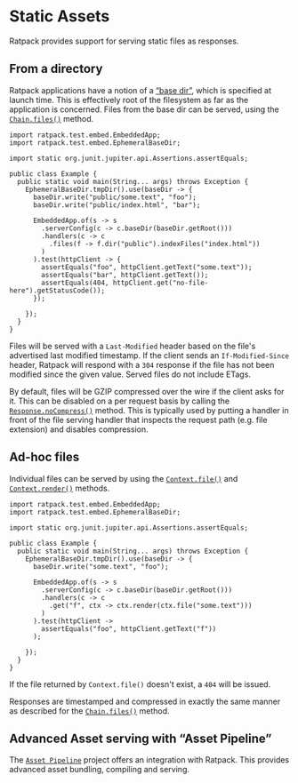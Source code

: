 # Static Assets

Ratpack provides support for serving static files as responses.

## From a directory 

Ratpack applications have a notion of a [“base dir”](launching.html#base_dir), which is specified at launch time.
This is effectively root of the filesystem as far as the application is concerned.
Files from the base dir can be served, using the [`Chain.files()`](api/ratpack/core/handling/Chain.html#files%28ratpack.func.Action%29) method.

```language-java
import ratpack.test.embed.EmbeddedApp;
import ratpack.test.embed.EphemeralBaseDir;

import static org.junit.jupiter.api.Assertions.assertEquals;

public class Example {
  public static void main(String... args) throws Exception {
    EphemeralBaseDir.tmpDir().use(baseDir -> {
      baseDir.write("public/some.text", "foo");
      baseDir.write("public/index.html", "bar");

      EmbeddedApp.of(s -> s
        .serverConfig(c -> c.baseDir(baseDir.getRoot()))
        .handlers(c -> c
          .files(f -> f.dir("public").indexFiles("index.html"))
        )
      ).test(httpClient -> {
        assertEquals("foo", httpClient.getText("some.text"));
        assertEquals("bar", httpClient.getText());
        assertEquals(404, httpClient.get("no-file-here").getStatusCode());
      });

    });
  }
}
```

Files will be served with a `Last-Modified` header based on the file's advertised last modified timestamp.
If the client sends an `If-Modified-Since` header, Ratpack will respond with a `304` response if the file has not been modified since the given value.
Served files do not include ETags.

By default, files will be GZIP compressed over the wire if the client asks for it.
This can be disabled on a per request basis by calling the [`Response.noCompress()`](api/ratpack/core/http/Response.html#noCompress%28%29) method.
This is typically used by putting a handler in front of the file serving handler that inspects the request path (e.g. file extension) and disables compression.

## Ad-hoc files

Individual files can be served by using the [`Context.file()`](api/ratpack/core/handling/Context.html#file%28java.lang.String%29) and [`Context.render()`](api/ratpack/core/handling/Context.html#render%28java.lang.Object%29) methods.

```language-java
import ratpack.test.embed.EmbeddedApp;
import ratpack.test.embed.EphemeralBaseDir;

import static org.junit.jupiter.api.Assertions.assertEquals;

public class Example {
  public static void main(String... args) throws Exception {
    EphemeralBaseDir.tmpDir().use(baseDir -> {
      baseDir.write("some.text", "foo");

      EmbeddedApp.of(s -> s
        .serverConfig(c -> c.baseDir(baseDir.getRoot()))
        .handlers(c -> c
          .get("f", ctx -> ctx.render(ctx.file("some.text")))
        )
      ).test(httpClient ->
        assertEquals("foo", httpClient.getText("f"))
      );

    });
  }
}
```

If the file returned by `Context.file()` doesn't exist, a `404` will be issued.

Responses are timestamped and compressed in exactly the same manner as described for the [`Chain.files()`](api/ratpack/core/handling/Chain.html#files%28ratpack.func.Action%29) method. 

## Advanced Asset serving with “Asset Pipeline”

The [`Asset Pipeline`](https://github.com/bertramdev/asset-pipeline/tree/master/ratpack-asset-pipeline) project offers an integration with Ratpack.
This provides advanced asset bundling, compiling and serving.
